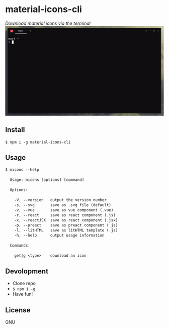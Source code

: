 # material-icons-cli  
*Download material icons via the terminal*  
![Preview Image](preview/preview.gif?raw=true "Preview Image")  

## Install

```
$ npm i -g material-icons-cli
```

## Usage
```
$ micons --help

  Usage: micons [options] [command]

  Options:

    -V, --version   output the version number
    -s, --svg       save as .svg file (default)
    -v, --vue       save as vue component (.vue)
    -r, --react     save as react component (.js)
    -x, --reactJSX  save as react component (.jsx)
    -p, --preact    save as preact component (.js)
    -l, --litHTML   save as litHTML template (.js)
    -h, --help      output usage information

  Commands:

    get|g <type>    download an icon
```


## Devolopment
- Clone repo
- `$ npm i -g`
- Have fun!

## License

GNU